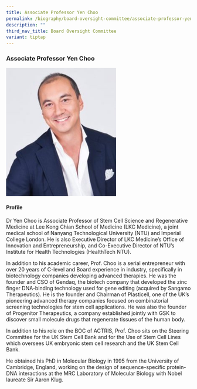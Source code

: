 ```yaml
---
title: Associate Professor Yen Choo
permalink: /biography/board-oversight-committee/associate-professor-yen-choo/
description: ""
third_nav_title: Board Oversight Committee
variant: tiptap
---
```

### Associate Professor Yen Choo

<img src="/images/Biography/Board%20of%20Oversight%20Committee/associate%20professor%20yen%20choo%20associate%20professor%20yen%20choo.jpg" style="width:300px">

<h4> Profile </h4>

Dr Yen Choo is&nbsp;​Associate Professor of Stem Cell Science and Regenerative Medicine at Lee Kong Chian School of Medicine (LKC Medicine), a joint medical school of Nanyang Technological University (NTU) and Imperial College London. He is also Executive Director of LKC Medicine’s Office of Innovation and Entrepreneurship, and Co-Executive Director of NTU’s Institute for Health Technologies (HealthTech NTU).

In addition to his academic career, Prof. Choo is a serial entrepreneur with over 20 years of C-level and Board experience in industry, specifically in biotechnology companies developing advanced therapies. He was the founder and CSO of Gendaq, the biotech company that developed the zinc finger DNA-binding technology used for gene editing (acquired by Sangamo Therapeutics). He is the founder and Chairman of Plasticell, one of the UK’s pioneering advanced therapy companies focused on combinatorial screening technologies for stem cell applications. He was also the founder of Progenitor Therapeutics, a company established jointly with GSK to discover small molecule drugs that regenerate tissues of the human body.

In addition to his role on the BOC of ACTRIS, Prof. Choo sits on the Steering Committee for the UK Stem Cell Bank and for the Use of Stem Cell Lines which oversees UK embryonic stem cell research and the UK Stem Cell Bank.

He obtained his PhD in Molecular Biology in 1995 from the University of Cambridge, England,&nbsp;working on the design of sequence-specific protein-DNA interactions at the MRC Laboratory of Molecular Biology with Nobel laureate Sir Aaron Klug.
